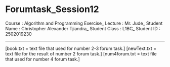 # Forumtask_Session12
Course : Algorithm and Programming Exercise_
Lecture : Mr. Jude_
Student Name : Christopher Alexander Tjiandra_
Student Class : L1BC_
Student ID : 2502019230


--------------

[book.txt = text file that used for number 2-3 forum task.]
[newText.txt = text file for the result of number 2 forum task.]
[num4forum.txt = text file that used for number 4 forum task.]
